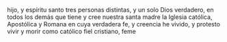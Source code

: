 hijo, y espíritu santo tres personas distintas, y un solo Dios verdadero,
en todos los demás que tiene y cree nuestra santa madre la Iglesia
católica, Apostólica y Romana en cuya verdadera fe, y creencia he
vivido, y protesto vivir y morir como católico fiel cristiano, feme